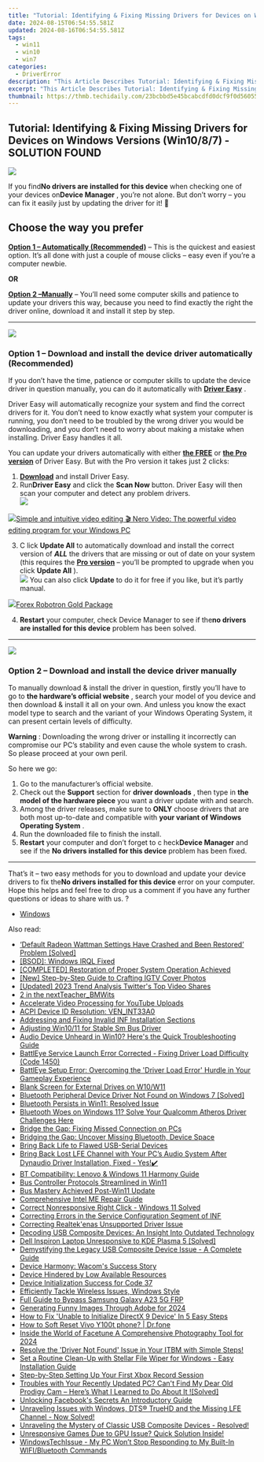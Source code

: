 ```yaml
---
title: "Tutorial: Identifying & Fixing Missing Drivers for Devices on Windows Versions (Win10/8/7) - SOLUTION FOUND"
date: 2024-08-15T06:54:55.581Z
updated: 2024-08-16T06:54:55.581Z
tags:
  - win11
  - win10
  - win7
categories:
  - DriverError
description: "This Article Describes Tutorial: Identifying & Fixing Missing Drivers for Devices on Windows Versions (Win10/8/7) - SOLUTION FOUND"
excerpt: "This Article Describes Tutorial: Identifying & Fixing Missing Drivers for Devices on Windows Versions (Win10/8/7) - SOLUTION FOUND"
thumbnail: https://thmb.techidaily.com/23bcbbd5e45bcabcdfd0dcf9f0d56055fdfa4178e94d0dd13999edb6b6a4b8b2.jpg
---
```


## Tutorial: Identifying & Fixing Missing Drivers for Devices on Windows Versions (Win10/8/7) - SOLUTION FOUND

![](https://images.drivereasy.com/wp-content/uploads/2018/10/img_5bd1a2a4933cb.jpg)

 If you find**No drivers are installed for this device** when checking one of your devices on**Device Manager** , you’re not alone. But don’t worry – you can fix it easily just by updating the driver for it! 🙂

## Choose the way you prefer

**[Option 1 – Automatically (Recommended)](#O1)**  – This is the quickest and easiest option. It’s all done with just a couple of mouse clicks – easy even if you’re a computer newbie.

**OR**

**[Option 2 –Manually](https://cowinaudio.pxf.io/pyx40e)**  – You’ll need some computer skills and patience to update your drivers this way, because you need to find exactly the right the driver online, download it and install it step by step.

---

<!-- affiliate ads begin -->
<a href="https://shop.systoolsgroup.com/affiliate.php?ACCOUNT=SYSTOOBY&AFFILIATE=108875&PATH=https%3A%2F%2Fwww.systoolsgroup.com%3FAFFILIATE%3D108875%26RESOURCE%3DSysTools%2BGmail%2BBackup"><img src="https://www.systoolsgroup.com/box/gmail-backup.png" border="0"></a>
<!-- affiliate ads end -->
### **Option 1 – Download and install the device driver  automatically (Recommended)**

 If you don’t have the time, patience or computer skills to update the device  driver in question manually, you can do it automatically with **[Driver Easy](https://tools.techidaily.com/drivereasy/download/)**  .

 Driver Easy will automatically recognize your system and find the correct drivers for it. You don’t need to know exactly what system your computer is running, you don’t need to be troubled by the wrong driver you would be downloading, and you don’t need to worry about making a mistake when installing. Driver Easy handles it all.

 You can update your drivers automatically with either [**the FREE**](https://tools.techidaily.com/drivereasy/download/) or **[the Pro version](https://tools.techidaily.com/drivereasy/download/)**  of Driver Easy. But with the Pro version it takes just 2 clicks:

1. **[Download](https://tools.techidaily.com/drivereasy/download/)**  and install Driver Easy.
2. Run**Driver Easy** and click the **Scan Now** button. Driver Easy will then scan your computer and detect any problem drivers.  
![](https://images.drivereasy.com/wp-content/uploads/2018/10/img_5bd1a6cb5f5ff.jpg)
<!-- affiliate ads begin -->
<a href="https://store.nero.com/order/checkout.php?PRODS=42296685&QTY=1&AFFILIATE=108875&CART=1"><img src="http://cdnwww.nero.com/nero-com-wAssets/img/banners/2022/video-pp/ScreenshotSlider/Nero-Video-Advanced-editing.JPG" border="0">Simple and intuitive video editing
🎬 Nero Video:
The powerful video editing program for your Windows PC</a>
<!-- affiliate ads end -->
3. C  lick **Update All** to automatically download and install the correct version of **_ALL_**  the drivers that are missing or out of date on your system (this requires the **[Pro version](https://tools.techidaily.com/drivereasy/download/)**   – you’ll be prompted to upgrade when you click **Update All** ).  
![](https://images.drivereasy.com/wp-content/uploads/2018/10/img_5bd1a6e5bf6d4.jpg) You can also click **Update**   to do it for free if you like, but it’s partly manual.
<!-- affiliate ads begin -->
<a href="https://secure.2checkout.com/order/checkout.php?PRODS=4727541&QTY=1&AFFILIATE=108875&CART=1"><img src="https://secure.avangate.com/images/merchant/5f4f7141b65a730b4efb0e0d51f63e94/products/copy_copy_forexrobotronbox.gif" border="0">Forex Robotron Gold Package</a>
<!-- affiliate ads end -->
4. **Restart**   your computer, check Device Manager to see if the**no drivers are installed for this device** problem has been solved.

---

<!-- affiliate ads begin -->
<a href="https://shop.incomedia.eu/order/checkout.php?PRODS=39655089&QTY=1&AFFILIATE=108875&CART=1"><img src="https://incomedia.eu/files/images/affiliates/wa/01_WA_728x90.jpg" border="0"></a>
<!-- affiliate ads end -->
### **Option 2 – Download and install the device driver  manually**

 To manually download & install the driver in question, firstly you’ll have to go to   **the hardware’s official website** , search your model of you device and then download & install it all on your own. And unless you know the exact model type to search and the variant of your Windows Operating System, it can present certain levels of difficulty.

**Warning** : Downloading the wrong driver or installing it incorrectly can compromise our PC’s stability and even cause the whole system to crash. So please proceed at your own peril.

So here we go:

1. Go to the manufacturer’s official website.
2. Check out the **Support**   section for **driver downloads** , then type in **the model of the hardware piece**   you want a driver update with and search.
3. Among the driver releases, make sure to **ONLY**   choose drivers that are both most up-to-date and compatible with **your variant of Windows Operating System** .
4. Run the downloaded file to finish the install.
5. **Restart**   your computer and don’t forget to c heck**Device Manager** and see if the **No drivers installed for this device** problem has been fixed.

---

 That’s it – two easy methods for you to download and update your device  drivers to fix the**No drivers installed for this device**  error on your computer. Hope this helps and feel free to drop us a comment if you have any further questions or ideas to share with us. ?

* [Windows](https://tools.techidaily.com/drivereasy/download/)

<ins class="adsbygoogle"
     style="display:block"
     data-ad-format="autorelaxed"
     data-ad-client="ca-pub-7571918770474297"
     data-ad-slot="1223367746"></ins>



<ins class="adsbygoogle"
     style="display:block"
     data-ad-client="ca-pub-7571918770474297"
     data-ad-slot="8358498916"
     data-ad-format="auto"
     data-full-width-responsive="true"></ins>

<span class="atpl-alsoreadstyle">Also read:</span>
<div><ul>
<li><a href="https://driver-error.techidaily.com/1721102830368-default-radeon-wattman-settings-have-crashed-and-been-restored-problem-solved/"><u>‘Default Radeon Wattman Settings Have Crashed and Been Restored’ Problem [Solved]</u></a></li>
<li><a href="https://driver-error.techidaily.com/bsod-windows-irql-fixed/"><u>[BSOD]: Windows IRQL Fixed</u></a></li>
<li><a href="https://driver-error.techidaily.com/completed-restoration-of-proper-system-operation-achieved/"><u>[COMPLETED] Restoration of Proper System Operation Achieved</u></a></li>
<li><a href="https://instagram-videos.techidaily.com/new-step-by-step-guide-to-crafting-igtv-cover-photos/"><u>[New] Step-by-Step Guide to Crafting IGTV Cover Photos</u></a></li>
<li><a href="https://twitter-videos.techidaily.com/updated-2023-trend-analysis-twitters-top-video-shares/"><u>[Updated] 2023 Trend Analysis  Twitter's Top Video Shares</u></a></li>
<li><a href="https://driver-error.techidaily.com/2-in-the-nextteacherbmwits/"><u>2 in the nextTeacher_BMWits</u></a></li>
<li><a href="https://youtube-lab.techidaily.com/erate-video-processing-for-youtube-uploads/"><u>Accelerate Video Processing for YouTube Uploads</u></a></li>
<li><a href="https://driver-error.techidaily.com/acpi-device-id-resolution-venint33a0/"><u>ACPI Device ID Resolution: VEN_INT33A0</u></a></li>
<li><a href="https://driver-error.techidaily.com/addressing-and-fixing-invalid-inf-installation-sections/"><u>Addressing and Fixing Invalid INF Installation Sections</u></a></li>
<li><a href="https://driver-error.techidaily.com/adjusting-win1011-for-stable-sm-bus-driver/"><u>Adjusting Win10/11 for Stable Sm Bus Driver</u></a></li>
<li><a href="https://driver-error.techidaily.com/audio-device-unheard-in-win10-heres-the-quick-troubleshooting-guide/"><u>Audio Device Unheard in Win10? Here's the Quick Troubleshooting Guide</u></a></li>
<li><a href="https://driver-error.techidaily.com/battleye-service-launch-error-corrected-fixing-driver-load-difficulty-code-1450/"><u>BattlEye Service Launch Error Corrected - Fixing Driver Load Difficulty (Code 1450)</u></a></li>
<li><a href="https://driver-error.techidaily.com/battleye-setup-error-overcoming-the-driver-load-error-hurdle-in-your-gameplay-experience/"><u>BattlEye Setup Error: Overcoming the 'Driver Load Error' Hurdle in Your Gameplay Experience</u></a></li>
<li><a href="https://driver-error.techidaily.com/blank-screen-for-external-drives-on-w10w11/"><u>Blank Screen for External Drives on W10/W11</u></a></li>
<li><a href="https://driver-error.techidaily.com/bluetooth-peripheral-device-driver-not-found-on-windows-7-solved/"><u>Bluetooth Peripheral Device Driver Not Found on Windows 7 [Solved]</u></a></li>
<li><a href="https://driver-error.techidaily.com/bluetooth-persists-in-win11-resolved-issue/"><u>Bluetooth Persists in Win11: Resolved Issue</u></a></li>
<li><a href="https://driver-error.techidaily.com/1721104941470-bluetooth-woes-on-windows-11-solve-your-qualcomm-atheros-driver-challenges-here/"><u>Bluetooth Woes on Windows 11? Solve Your Qualcomm Atheros Driver Challenges Here</u></a></li>
<li><a href="https://driver-error.techidaily.com/bridge-the-gap-fixing-missed-connection-on-pcs/"><u>Bridge the Gap: Fixing Missed Connection on PCs</u></a></li>
<li><a href="https://driver-error.techidaily.com/bridging-the-gap-uncover-missing-bluetooth-device-space/"><u>Bridging the Gap: Uncover Missing Bluetooth, Device Space</u></a></li>
<li><a href="https://driver-error.techidaily.com/bring-back-life-to-flawed-usb-serial-devices/"><u>Bring Back Life to Flawed USB-Serial Devices</u></a></li>
<li><a href="https://driver-error.techidaily.com/bring-back-lost-lfe-channel-with-your-pcs-audio-system-after-dynaudio-driver-installation-fixed-yes/"><u>Bring Back Lost LFE Channel with Your PC’s Audio System After Dynaudio Driver Installation, Fixed - Yes!✔️</u></a></li>
<li><a href="https://driver-error.techidaily.com/bt-compatibility-lenovo-and-windows-11-harmony-guide/"><u>BT Compatibility: Lenovo & Windows 11 Harmony Guide</u></a></li>
<li><a href="https://driver-error.techidaily.com/bus-controller-protocols-streamlined-in-win11/"><u>Bus Controller Protocols Streamlined in Win11</u></a></li>
<li><a href="https://driver-error.techidaily.com/bus-mastery-achieved-post-win11-update/"><u>Bus Mastery Achieved Post-Win11 Update</u></a></li>
<li><a href="https://driver-error.techidaily.com/comprehensive-intel-me-repair-guide/"><u>Comprehensive Intel ME Repair Guide</u></a></li>
<li><a href="https://driver-error.techidaily.com/correct-nonresponsive-right-click-windows-11-solved/"><u>Correct Nonresponsive Right Click - Windows 11 Solved</u></a></li>
<li><a href="https://driver-error.techidaily.com/correcting-errors-in-the-service-configuration-segment-of-inf/"><u>Correcting Errors in the Service Configuration Segment of INF</u></a></li>
<li><a href="https://driver-error.techidaily.com/correcting-realtekenas-unsupported-driver-issue/"><u>Correcting Realtek'enas Unsupported Driver Issue</u></a></li>
<li><a href="https://driver-error.techidaily.com/decoding-usb-composite-devices-an-insight-into-outdated-technology/"><u>Decoding USB Composite Devices: An Insight Into Outdated Technology</u></a></li>
<li><a href="https://driver-error.techidaily.com/dell-inspiron-laptop-unresponsive-to-kde-plasma-5-solved/"><u>Dell Inspiron Laptop Unresponsive to KDE Plasma 5 [Solved]</u></a></li>
<li><a href="https://driver-error.techidaily.com/demystifying-the-legacy-usb-composite-device-issue-a-complete-guide/"><u>Demystifying the Legacy USB Composite Device Issue - A Complete Guide</u></a></li>
<li><a href="https://driver-error.techidaily.com/device-harmony-wacoms-success-story/"><u>Device Harmony: Wacom's Success Story</u></a></li>
<li><a href="https://driver-error.techidaily.com/device-hindered-by-low-available-resources/"><u>Device Hindered by Low Available Resources</u></a></li>
<li><a href="https://driver-error.techidaily.com/device-initialization-success-for-code-37/"><u>Device Initialization Success for Code 37</u></a></li>
<li><a href="https://driver-error.techidaily.com/1721098903197-efficiently-tackle-wireless-issues-windows-style/"><u>Efficiently Tackle Wireless Issues, Windows Style</u></a></li>
<li><a href="https://android-frp.techidaily.com/full-guide-to-bypass-samsung-galaxy-a23-5g-frp-by-drfone-android/"><u>Full Guide to Bypass Samsung Galaxy A23 5G FRP</u></a></li>
<li><a href="https://some-techniques.techidaily.com/generating-funny-images-through-adobe-for-2024/"><u>Generating Funny Images Through Adobe for 2024</u></a></li>
<li><a href="https://driver-error.techidaily.com/1721102978547-how-to-fix-unable-to-initialize-directx-9-device-in-5-easy-steps/"><u>How to Fix 'Unable to Initialize DirectX 9 Device' In 5 Easy Steps</u></a></li>
<li><a href="https://techidaily.com/how-to-soft-reset-vivo-y100t-phone-drfone-by-drfone-reset-android-reset-android/"><u>How to Soft Reset Vivo Y100t phone? | Dr.fone</u></a></li>
<li><a href="https://extra-guidance.techidaily.com/inside-the-world-of-facetune-a-comprehensive-photography-tool-for-2024/"><u>Inside the World of Facetune  A Comprehensive Photography Tool for 2024</u></a></li>
<li><a href="https://driver-error.techidaily.com/1721102898643-resolve-the-driver-not-found-issue-in-your-itbm-with-simple-steps/"><u>Resolve the 'Driver Not Found' Issue in Your ITBM with Simple Steps!</u></a></li>
<li><a href="https://data-safeguard.techidaily.com/set-a-routine-clean-up-with-stellar-file-wiper-for-windows-easy-installation-guide/"><u>Set a Routine Clean-Up with Stellar File Wiper for Windows - Easy Installation Guide</u></a></li>
<li><a href="https://screen-activity-recording.techidaily.com/step-by-step-setting-up-your-first-xbox-record-session/"><u>Step-by-Step  Setting Up Your First Xbox Record Session</u></a></li>
<li><a href="https://driver-error.techidaily.com/1721104996068-troubles-with-your-recently-updated-pc-cant-find-my-dear-old-prodigy-cam-heres-what-i-learned-to-do-about-it-solved/"><u>Troubles with Your Recently Updated PC? Can't Find My Dear Old Prodigy Cam – Here’s What I Learned to Do About It ![Solved]</u></a></li>
<li><a href="https://facebook-video-content.techidaily.com/unlocking-facebooks-secrets-an-introductory-guide/"><u>Unlocking Facebook's Secrets  An Introductory Guide</u></a></li>
<li><a href="https://driver-error.techidaily.com/1721104104972-unraveling-issues-with-windows-dts-truehd-and-the-missing-lfe-channel-now-solved/"><u>Unraveling Issues with Windows, DTS® TrueHD and the Missing LFE Channel - Now Solved!</u></a></li>
<li><a href="https://driver-error.techidaily.com/1721100355407-unraveling-the-mystery-of-classic-usb-composite-devices-resolved/"><u>Unraveling the Mystery of Classic USB Composite Devices - Resolved!</u></a></li>
<li><a href="https://driver-error.techidaily.com/1721104265513-unresponsive-games-due-to-gpu-issue-quick-solution-inside/"><u>Unresponsive Games Due to GPU Issue? Quick Solution Inside!</u></a></li>
<li><a href="https://driver-error.techidaily.com/1721096890246-windowstechissue-my-pc-wont-stop-responding-to-my-built-in-wifibluetooth-commands/"><u>WindowsTechIssue - My PC Won’t Stop Responding to My Built-In WIFI/Bluetooth Commands</u></a></li>
</ul></div>

